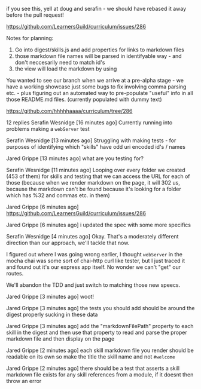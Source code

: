 if you see this, yell at doug and serafin - we should have rebased it away before the pull request!

https://github.com/LearnersGuild/curriculum/issues/286


Notes for planning:
1. Go into digest/skills.js and add properties for links to markdown files
1. those markdown file names will be parsed in identifyable way - and don't neccesarily need to match id's
1. the view will load the markdown by using














You wanted to see our branch when we arrive at a pre-alpha stage - we have a working showcase just some bugs to fix involving comma parsing etc. - plus figuring out an automated way to pre-populate "useful" info in all those README.md files. (currently populated with dummy text)

https://github.com/hhhhhaaaa/curriculum/tree/286


12 replies
Serafin Wesnidge [16 minutes ago] 
Currently running into problems making a `webServer` test


Serafin Wesnidge [13 minutes ago] 
Struggling with making tests - for purposes of identifying which "skills" have odd uri encoded id's / names


Jared Grippe [13 minutes ago] 
what are you testing for?


Serafin Wesnidge [11 minutes ago] 
Looping over every folder we created (453 of them) for skills and testing that we can access the URL for each of those (because when we render markdown on the page, it will 302 us, because the markdown can't be found because it's looking for a folder which has %32 and commas etc. in them)


Jared Grippe [6 minutes ago] 
https://github.com/LearnersGuild/curriculum/issues/286


Jared Grippe
[6 minutes ago] 
i updated the spec with some more specifics


Serafin Wesnidge [4 minutes ago] 
Okay. That's a moderately different direction than our approach, we'll tackle that now.

I figured out where I was going wrong earlier, I thought `webServer` in the mocha chai was some sort of chai-http curl like tester, but I just traced it and found out it's our express app itself. No wonder we can't "get" our routes.

We'll abandon the TDD and just switch to matching those new speecs.


Jared Grippe
[3 minutes ago] 
woot!


Jared Grippe
[3 minutes ago] 
the tests you should add should be around the digest properly sucking in these data


Jared Grippe
[3 minutes ago] 
add the "markdownFilePath" property to each skill in the digest and then use that property to read and parse the proper markdown file and then display on the page


Jared Grippe [2 minutes ago] 
each skill markdown file you render should be readable on its own so make the title the skill name and not `#welcome`


Jared Grippe [2 minutes ago] 
there should be a test that asserts a skill markdown file exists for any skill references from a module, if it doesnt then throw an error